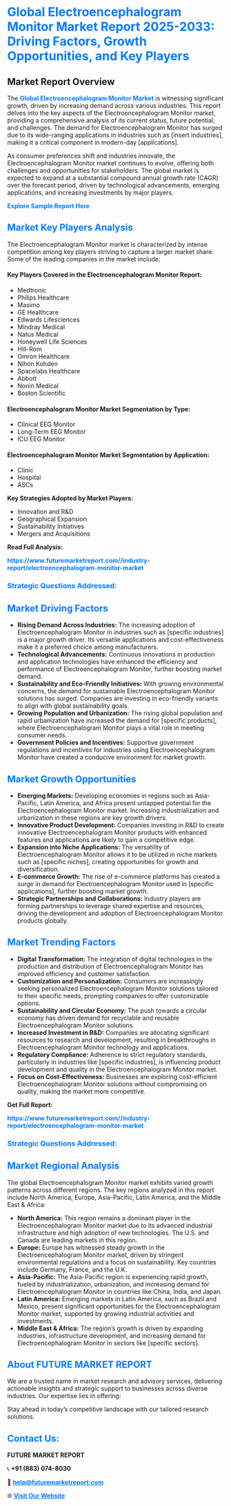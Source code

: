 <h1 style="color: #007BFF;">Global Electroencephalogram Monitor Market Report 2025-2033: Driving Factors, Growth Opportunities, and Key Players</h1>

<section id="overview">
<h2>Market Report Overview</h2>
<p>The <a href="https://www.futuremarketreport.com//industry-report/electroencephalogram-monitor-market" style="color: #007BFF; text-decoration: none;"><strong>Global Electroencephalogram Monitor Market</strong></a> is witnessing significant growth, driven by increasing demand across various industries. This report delves into the key aspects of the Electroencephalogram Monitor market, providing a comprehensive analysis of its current status, future potential, and challenges. The demand for Electroencephalogram Monitor has surged due to its wide-ranging applications in industries such as [insert industries], making it a critical component in modern-day [applications].</p>
<p>As consumer preferences shift and industries innovate, the Electroencephalogram Monitor market continues to evolve, offering both challenges and opportunities for stakeholders. The global market is expected to expand at a substantial compound annual growth rate (CAGR) over the forecast period, driven by technological advancements, emerging applications, and increasing investments by major players.</p>
</section>

<section id="overview">
<p><a href="https://www.futuremarketreport.com//request-sample/reportId=53697" style="color: #007BFF; text-decoration: none;"><strong>Explore Sample Report Here</strong></a></p>
</section>

<section id="key-players">
<h2 style="color: #007BFF;">Market Key Players Analysis</h2>
<p>The Electroencephalogram Monitor market is characterized by intense competition among key players striving to capture a larger market share. Some of the leading companies in the market include:</p>
<h4>Key Players Covered in the Electroencephalogram Monitor Report:</h4>
<ul><li>Medtronic</li><li>Philips Healthcare</li><li>Masimo</li><li>GE Healthcare</li><li>Edwards Lifesciences</li><li>Mindray Medical</li><li>Natus Medical</li><li>Honeywell Life Sciences</li><li>Hill-Rom</li><li>Omron Healthcare</li><li>Nihon Kohden</li><li>Spacelabs Healthcare</li><li>Abbott</li><li>Nonin Medical</li><li>Boston Scientific</li></ul>
<h4>Electroencephalogram Monitor Market Segmentation by Type:</h4>
<ul><li>Clinical EEG Monitor</li><li>Long-Term EEG Monitor</li><li>ICU EEG Monitor</li></ul>

<h4>Electroencephalogram Monitor Market Segmentation by Application:</h4>
<ul><li>Clinic</li><li>Hospital</li><li>ASCs</li></ul>
<p><strong>Key Strategies Adopted by Market Players:</strong></p>
<ul>
<li>Innovation and R&D</li>
<li>Geographical Expansion</li>
<li>Sustainability Initiatives</li>
<li>Mergers and Acquisitions</li>
</ul>
</section>

<section>
<p><strong>Read Full Analysis: </strong></p><a href="https://www.futuremarketreport.com//industry-report/electroencephalogram-monitor-market" style="color: #007BFF; text-decoration: none;"><strong>https://www.futuremarketreport.com//industry-report/electroencephalogram-monitor-market</strong></a>
<h3 style="color: #007BFF;">Strategic Questions Addressed:</h3>
</section>

<section id="driving-factors">
<h2 style="color: #007BFF;">Market Driving Factors</h2>
<ul>
<li><strong>Rising Demand Across Industries:</strong> The increasing adoption of Electroencephalogram Monitor in industries such as [specific industries] is a major growth driver. Its versatile applications and cost-effectiveness make it a preferred choice among manufacturers.</li>
<li><strong>Technological Advancements:</strong> Continuous innovations in production and application technologies have enhanced the efficiency and performance of Electroencephalogram Monitor, further boosting market demand.</li>
<li><strong>Sustainability and Eco-Friendly Initiatives:</strong> With growing environmental concerns, the demand for sustainable Electroencephalogram Monitor solutions has surged. Companies are investing in eco-friendly variants to align with global sustainability goals.</li>
<li><strong>Growing Population and Urbanization:</strong> The rising global population and rapid urbanization have increased the demand for [specific products], where Electroencephalogram Monitor plays a vital role in meeting consumer needs.</li>
<li><strong>Government Policies and Incentives:</strong> Supportive government regulations and incentives for industries using Electroencephalogram Monitor have created a conducive environment for market growth.</li>
</ul>
</section>

<section id="growth-opportunities">
<h2 style="color: #007BFF;">Market Growth Opportunities</h2>
<ul>
<li><strong>Emerging Markets:</strong> Developing economies in regions such as Asia-Pacific, Latin America, and Africa present untapped potential for the Electroencephalogram Monitor market. Increasing industrialization and urbanization in these regions are key growth drivers.</li>
<li><strong>Innovative Product Development:</strong> Companies investing in R&D to create innovative Electroencephalogram Monitor products with enhanced features and applications are likely to gain a competitive edge.</li>
<li><strong>Expansion into Niche Applications:</strong> The versatility of Electroencephalogram Monitor allows it to be utilized in niche markets such as [specific niches], creating opportunities for growth and diversification.</li>
<li><strong>E-commerce Growth:</strong> The rise of e-commerce platforms has created a surge in demand for Electroencephalogram Monitor used in [specific applications], further boosting market growth.</li>
<li><strong>Strategic Partnerships and Collaborations:</strong> Industry players are forming partnerships to leverage shared expertise and resources, driving the development and adoption of Electroencephalogram Monitor products globally.</li>
</ul>
</section>

<section id="trending-factors">
<h2 style="color: #007BFF;">Market Trending Factors</h2>
<ul>
<li><strong>Digital Transformation:</strong> The integration of digital technologies in the production and distribution of Electroencephalogram Monitor has improved efficiency and customer satisfaction.</li>
<li><strong>Customization and Personalization:</strong> Consumers are increasingly seeking personalized Electroencephalogram Monitor solutions tailored to their specific needs, prompting companies to offer customizable options.</li>
<li><strong>Sustainability and Circular Economy:</strong> The push towards a circular economy has driven demand for recyclable and reusable Electroencephalogram Monitor solutions.</li>
<li><strong>Increased Investment in R&D:</strong> Companies are allocating significant resources to research and development, resulting in breakthroughs in Electroencephalogram Monitor technology and applications.</li>
<li><strong>Regulatory Compliance:</strong> Adherence to strict regulatory standards, particularly in industries like [specific industries], is influencing product development and quality in the Electroencephalogram Monitor market.</li>
<li><strong>Focus on Cost-Effectiveness:</strong> Businesses are exploring cost-efficient Electroencephalogram Monitor solutions without compromising on quality, making the market more competitive.</li>
</ul>
</section>

<section>
<p><strong>Get Full Report: </strong></p><a href="https://www.futuremarketreport.com//industry-report/electroencephalogram-monitor-market" style="color: #007BFF; text-decoration: none;"><strong>https://www.futuremarketreport.com//industry-report/electroencephalogram-monitor-market</strong></a>
<h3 style="color: #007BFF;">Strategic Questions Addressed:</h3>
</section>


<section id="regional-analysis">
<h2 style="color: #007BFF;">Market Regional Analysis</h2>
<p>The global Electroencephalogram Monitor market exhibits varied growth patterns across different regions. The key regions analyzed in this report include North America, Europe, Asia-Pacific, Latin America, and the Middle East & Africa:</p>
<ul>
<li><strong>North America:</strong> This region remains a dominant player in the Electroencephalogram Monitor market due to its advanced industrial infrastructure and high adoption of new technologies. The U.S. and Canada are leading markets in this region.</li>
<li><strong>Europe:</strong> Europe has witnessed steady growth in the Electroencephalogram Monitor market, driven by stringent environmental regulations and a focus on sustainability. Key countries include Germany, France, and the U.K.</li>
<li><strong>Asia-Pacific:</strong> The Asia-Pacific region is experiencing rapid growth, fueled by industrialization, urbanization, and increasing demand for Electroencephalogram Monitor in countries like China, India, and Japan.</li>
<li><strong>Latin America:</strong> Emerging markets in Latin America, such as Brazil and Mexico, present significant opportunities for the Electroencephalogram Monitor market, supported by growing industrial activities and investments.</li>
<li><strong>Middle East & Africa:</strong> The region’s growth is driven by expanding industries, infrastructure development, and increasing demand for Electroencephalogram Monitor in sectors like [specific sectors].</li>
</ul>
</section>

<footer>
<h2 style="color: #007BFF;">About FUTURE MARKET REPORT</h2>
<p>We are a trusted name in market research and advisory services, delivering actionable insights and strategic support to businesses across diverse industries. Our expertise lies in offering:</p>

<p>Stay ahead in today’s competitive landscape with our tailored research solutions.</p>

<h2 style="color: #007BFF;">Contact Us:</h2>
<p><strong>FUTURE MARKET REPORT</strong></p>
<p>📞 <strong>+91 (883) 074-8030</strong></p>
<p>📧 <strong><a href="mailto:help@futuremarketreport.com" style="color: #007BFF;">help@futuremarketreport.com</a></strong></p>
<p>🌐 <strong><a href="https://www.futuremarketreport.com/" style="color: #007BFF;">Visit Our Website</a></strong></p>
</footer>